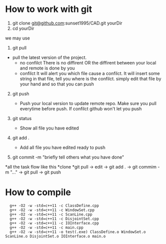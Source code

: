 # How to work with git
1. git clone git@github.com:sunset1995/CAD.git yourDir
2. cd yourDir

we may use

1. git pull
  * pull the latest version of the project.
    * no confilct
        There is no diffirent OR the diffirent between your local and remote is done by you
    * confilct
        It will alert you which file cause a confilct. It will insert some string in that file, tell you where is the confilct. simply edit that file by your hand and so that you can push
2. git push
    * Push your local version to update remote repo. Make sure you pull everytime before push. If confilct github won't let you push

3. git status
    * Show all file you have edited

4. git add .
    * Add all file you have edited ready to push

5. git commit -m "briefly tell others what you have done"

*all the task flow like this
    *clone
    *git pull -> edit -> git add . -> git commim -m "..." -> git pull -> git push

# How to compile
```
  g++ -O2 -w -std=c++11 -c ClassDefine.cpp
  g++ -O2 -w -std=c++11 -c WindowSet.cpp
  g++ -O2 -w -std=c++11 -c ScanLine.cpp
  g++ -O2 -w -std=c++11 -c DisjointSet.cpp
  g++ -O2 -w -std=c++11 -c IOInterface.cpp
  g++ -O2 -w -std=c++11 -c main.cpp
  g++ -O2 -w -std=c++11 -o test(.exe) ClassDefine.o WindowSet.o ScanLine.o DisjointSet.o IOInterface.o main.o
```
